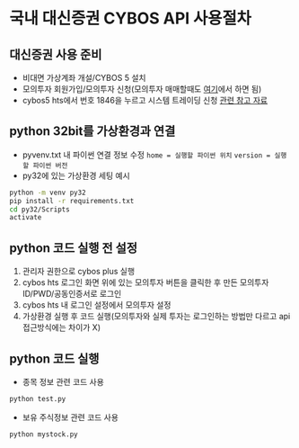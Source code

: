 # 국내 대신증권 CYBOS API 사용절차

## 대신증권 사용 준비

- 비대면 가상계좌 개설/CYBOS 5 설치
- 모의투자 회원가입/모의투자 신청(모의투자 매매할때도 [여기](https://vt.daishin.com/ds/cybos/info/info.do?m=4102&p=5492&v=4630)에서 하면 됨)
- cybos5 hts에서 번호 1846을 누르고 시스템 트레이딩 신청
[관련 참고 자료](https://money2.daishin.com/e5/mboard/ptype_basic/HTS_Plus_Helper/DW_Basic_Read_Page.aspx?boardseq=296&seq=219&page=1&searchString=&p=&v=&m=)

## python 32bit를 가상환경과 연결
- pyvenv.txt 내 파이썬 연결 정보 수정
  `home = 실행할 파이썬 위치`
  `version = 실행할 파이썬 버전`
- py32에 있는 가상환경 세팅 예시
```bash
python -m venv py32
pip install -r requirements.txt
cd py32/Scripts
activate
```

## python 코드 실행 전 설정
1. 관리자 권한으로 cybos plus 실행
2. cybos hts 로그인 화면 위에 있는 모의투자 버튼을 클릭한 후 만든 모의투자 ID/PWD/공동인증서로 로그인
3. cybos hts 내 로그인 설정에서 모의투자 설정
4. 가상환경 실행 후 코드 실행(모의투자와 실제 투자는 로그인하는 방법만 다르고 api접근방식에는 차이가 X)

## python 코드 실행
* 종목 정보 관련 코드 사용
```bash
python test.py
```
* 보유 주식정보 관련 코드 사용
```bash
python mystock.py
```
